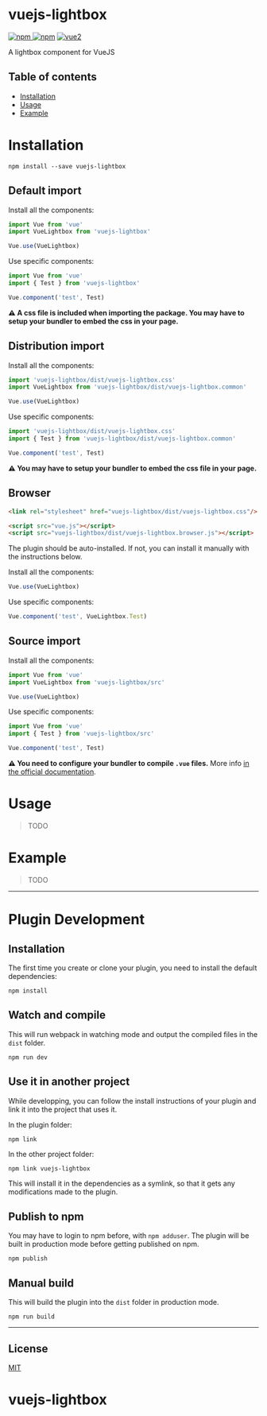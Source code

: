# vuejs-lightbox

[![npm](https://img.shields.io/npm/v/vuejs-lightbox.svg) ![npm](https://img.shields.io/npm/dm/vuejs-lightbox.svg)](https://www.npmjs.com/package/vuejs-lightbox)
[![vue2](https://img.shields.io/badge/vue-2.x-brightgreen.svg)](https://vuejs.org/)

A lightbox component for VueJS

## Table of contents

- [Installation](#installation)
- [Usage](#usage)
- [Example](#example)

# Installation

```
npm install --save vuejs-lightbox
```

## Default import

Install all the components:

```javascript
import Vue from 'vue'
import VueLightbox from 'vuejs-lightbox'

Vue.use(VueLightbox)
```

Use specific components:

```javascript
import Vue from 'vue'
import { Test } from 'vuejs-lightbox'

Vue.component('test', Test)
```

**⚠️ A css file is included when importing the package. You may have to setup your bundler to embed the css in your page.**

## Distribution import

Install all the components:

```javascript
import 'vuejs-lightbox/dist/vuejs-lightbox.css'
import VueLightbox from 'vuejs-lightbox/dist/vuejs-lightbox.common'

Vue.use(VueLightbox)
```

Use specific components:

```javascript
import 'vuejs-lightbox/dist/vuejs-lightbox.css'
import { Test } from 'vuejs-lightbox/dist/vuejs-lightbox.common'

Vue.component('test', Test)
```

**⚠️ You may have to setup your bundler to embed the css file in your page.**

## Browser

```html
<link rel="stylesheet" href="vuejs-lightbox/dist/vuejs-lightbox.css"/>

<script src="vue.js"></script>
<script src="vuejs-lightbox/dist/vuejs-lightbox.browser.js"></script>
```

The plugin should be auto-installed. If not, you can install it manually with the instructions below.

Install all the components:

```javascript
Vue.use(VueLightbox)
```

Use specific components:

```javascript
Vue.component('test', VueLightbox.Test)
```

## Source import

Install all the components:

```javascript
import Vue from 'vue'
import VueLightbox from 'vuejs-lightbox/src'

Vue.use(VueLightbox)
```

Use specific components:

```javascript
import Vue from 'vue'
import { Test } from 'vuejs-lightbox/src'

Vue.component('test', Test)
```

**⚠️ You need to configure your bundler to compile `.vue` files.** More info [in the official documentation](https://vuejs.org/v2/guide/single-file-components.html).

# Usage

> TODO

# Example

> TODO

---

# Plugin Development

## Installation

The first time you create or clone your plugin, you need to install the default dependencies:

```
npm install
```

## Watch and compile

This will run webpack in watching mode and output the compiled files in the `dist` folder.

```
npm run dev
```

## Use it in another project

While developping, you can follow the install instructions of your plugin and link it into the project that uses it.

In the plugin folder:

```
npm link
```

In the other project folder:

```
npm link vuejs-lightbox
```

This will install it in the dependencies as a symlink, so that it gets any modifications made to the plugin.

## Publish to npm

You may have to login to npm before, with `npm adduser`. The plugin will be built in production mode before getting published on npm.

```
npm publish
```

## Manual build

This will build the plugin into the `dist` folder in production mode.

```
npm run build
```

---

## License

[MIT](http://opensource.org/licenses/MIT)
# vuejs-lightbox
